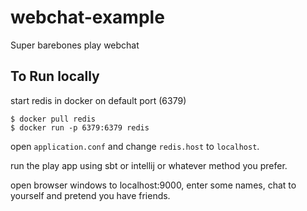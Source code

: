 # webchat-example
Super barebones play webchat

## To Run locally

start redis in docker on default port (6379) 

```
$ docker pull redis
$ docker run -p 6379:6379 redis
```

open `application.conf` and change `redis.host` to `localhost`.

run the play app using sbt or intellij or whatever method you prefer.  

open browser windows to localhost:9000, enter some names, chat to yourself and pretend you have friends.
